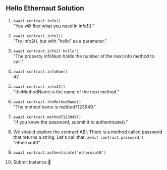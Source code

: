 ## Hello Ethernaut Solution


1. `await contract.info()`  
"You will find what you need in info1()."  


2. `await contract.info1()`  
"Try info2(), but with "hello" as a parameter."  


3. `await contract.info2('hello')`  
"The property infoNum holds the number of the next info method to call."  


4. `await contract.infoNum()`  
42  


5. `await contract.info42()`  
"theMethodName is the name of the next method."  


6. `await contract.theMethodName()`  
"The method name is method7123949."  


7. `await contract.method7123949()`  
"If you know the password, submit it to authenticate()."  


8. We should explore the contract ABI. There is a method called password that returns a string. Let's call that. `await contract.password()`  
"ethernaut0"  


9. `await contract.authenticate('ethernaut0')`  


10. Submit instance 🎉
